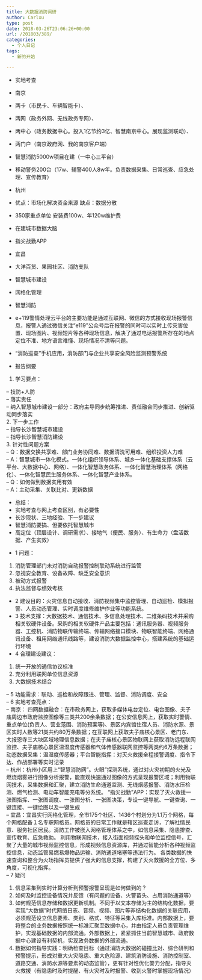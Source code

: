 ```yaml
---
title: 大数据消防调研
author: Carlxu
type: post
date: 2018-03-26T23:06:26+00:00
url: /201803/389/
categories:
  - 个人日记
tags:
  - 新的开始

---
```

  * 实地考查
  * 南京
  * 两卡（市民卡、车辆智能卡）、
  * 两网（政务外网、无线政务专网）、
  * 两中心（政务数据中心。投入1亿节约3亿、智慧南京中心。展现监测联动）、
  * 两门户（南京政府网、我的南京客户端）
  * 智慧消防5000w项目在建（一中心三平台）
  * 移动警务200台（17w、辅警400人8w年。负责数据采集、日常巡查、应急处理、宣传教育）  
    <!--more--></p> 

  * 杭州

  * 优点：市场化解决资金来源 缺点：数据分散
  * 350家重点单位 安装费100w、年120w维护费
  * 在建城市数据大脑
  * 指尖战勤APP
  * 宜昌
  * 大洋百货、果园社区、消防支队
  * 智慧城市建设
  * 网格化管理
  * 智慧消防
  * e+119警情处理云平台的主要功能是通过互联网、微信的方式接收现场报警信息，报警人通过微信关注“e119”公众号后在报警的同时可以实时上传灾害位置、现场图片、视频短片等各种现场信息，解决了通过电话报警所存在的地点定位不准、地方语言难懂、现场情况不清等问题。
  * “消防巡查”手机应用，消防部门与企业共享安全风险监测预警系统

  * 报告纲要

  1. 学习要点：

&#8211; 技防+人防  
&#8211; 落实责任  
&#8211; 纳入智慧城市建设一部分：政府主导同步统筹推进、责任融合同步推进、创新驱动同步落实  
2. 下一步工作  
&#8211; 指导长沙智慧城市建设  
&#8211; 指导长沙智慧消防建设  
3. 针对性问题方案  
&#8211; Q：数据交换共享难、部门业务协同难、数据清洗可用难、组织投资人力难  
&#8211; A：智慧城市一体化模式。一体化组织领导体系、城乡一体化基础支撑体系（云平台、大数据中心、网络）、一体化智慧政务体系、一体化智慧治理体系（网格化）、一体化智慧民生服务体系、一体化智慧产业体系。  
&#8211; Q：如何做到数据实用有效  
&#8211; A：主动采集、关联比对、更新数据

  * 总结：
  * 实地考查与网上考查区别，有必要性
  * 长沙现状、三地经验、下一步建议
  * 智慧消防要搞、但要依托智慧城市
  * 高定位（顶层设计、调研需求）、接地气（便民、服务）、有生命力（盘活数据、产生实效）</p> 
  * 1 问题：

  1. 消防管理部门未对消防自动报警控制联动系统进行监管
  2. 忽视安全教育、设备故障、缺乏安全意识
  3. 被动方式报警
  4. 执法监督与绩效考核

  * 2 建设目的：火灾信息自动接收、消防视频集中监控管理、自动巡检、模拟报警、人员动态管理、实时调度维修维护作业等功能系统。
  * 3 技术支撑：大数据技术、通信技术、多信息处理技术、二维条码技术并采购相关软硬件设备。采购的相关软硬件产品主要包括：通讯服务器、视频服务器、工控机、消防物联传输终端、传输网络接口模块、物联智能终端、网络通讯设备、租用网络通讯线路等，建设消防大数据监控中心，搭建系统的基础运行环境
  * 4 合理建设建议：

  1. 统一开放的通信协议标准
  2. 充分利用联网单位信息资源
  3. 大数据技术结合

&#8211; 5 功能需求：联动、巡检和故障跟进、管理、监督、消防调度、安全  
&#8211; 6 实地考查亮点：  
&#8211; 南京： 四网数据融合：在市政务网上，获取多媒体电台定位、电台图像、夫子庙周边市政府监控图像等三类共200余条数据；在公安信息网上，获取实时警情、重点单位(负责人、营业范围、消防预案等)、景区内宾馆住宿人员、消防水源、景区实时人数等21类共约80万条数据；在互联网上获取夫子庙核心景区、老门东、大报恩寺三大块区域地理信息数据；在夫子庙核心景区物联网上获取消防远程联网监控、夫子庙核心景区温湿度传感器和气体传感器联网监控等两类约6万条数据；动态数据采集：温湿度传感器；平台智能指挥：对灭火救援全程接警调度、指令下达、作战部署等实时记录  
&#8211; 杭州：杭州小区用上“智慧消防网”。火眼”探测系统，通过对火灾初期的火光及燃烧烟雾进行图像分析报警，能直观快速通过图像的方式呈现报警区域；利用物联网技术，采集数据和汇聚，建立消防生命通道监测、无线烟感报警、消防水压检测、燃气检测、电动车智能充电等分系统。 “指尖战勤”APP：实现了灭火救援一张图指挥、一张图调度、一张图分析、一张图决策，专设一键导航、一键查询、一键连接、一键绘图以及一键生成  
&#8211; 宜昌：宜昌实行网格化管理，全市175个社区、1436个村划分为1.1万个网格，每个网格配备１名专职网格员。网格员的日常工作就是辖区巡查走访，了解社情民意、服务社区居民。消防工作被嵌入网格管理体系之中，如信息采集、隐患排查、宣传教育、应急救助。 利用物联网技术，接入街面视频探头和单位监控信号，汇聚了大量的城市视频监控信息，形成视频信息资源库，并通过智能分析各种视频监控信息，动态监管易燃易爆物品运输、消防通道堵塞等违法行为。 各类数据的快速查询和整合为火场指挥员提供了强大的信息支撑，构建了灭火救援的全方位、多角度，可视化指挥。  
&#8211; 7 疑问  
1. 信息采集到实时计算分析到预警报警呈现是如何做到的？  
2. 如何及时监控设备情况并反馈（有问题的设备、火警苗头、占用消防通道等）  
3. 如何规范信息存储和数据更新机制。不同于以文本存储为主的结构化数据，要实现“大数据”时代网络日志、音频、视频、图片等非结构化数据的关联应用，必须规范设立信息要素、类别、格式、特征等采集入库标准。内部数据上，要将整合的业务数据按照统一标准汇聚至数据中心，并由指定人员负责管理维护，实现基础数据的内部流通。外部数据上，紧紧抓住当前智慧城市、政府数据中心建设有利契机，实现政务数据的外部流通。  
4. 数据如何指导实践：明确检查目标（通过消防大数据的碰撞比对、综合研判和预警提示，形成对重大火灾隐患、重大危险源、建筑消防设施、消防控制室、道路交通、消防水源等要素的动态监管），更有针对性优化警力分配，指导灭火救援（有隐患时及时提醒、有火灾时及时报警、收到火警时掌握现场情况）